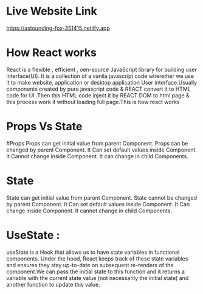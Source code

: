 # Live Website Link
https://astounding-fox-351415.netlify.app


# How React works
React is a flexible , efficient , oen-source JavaScript library for building user interface(UI). It is a collection of a vanila javascript code wherether we use it to make website, application or desktop application User interface.Usually components created by pure javascript code & REACT convert it to HTML code for UI .Then this HTML code inject it by REACT DOM to html page & this process work it without loading full page.This is how react works


# Props Vs State 
#Props
Props can get initial value from parent Component.
Props can be changed by parent Component.
It Can set default values inside Component.
It Cannot change inside Component.
It can change in child Components.

# State

State can get initial value from parent Component.
State cannot be changed by parent Component.
It Can set default values inside Component.
It Can change inside Component.
It cannot change in child Components.

# UseState :
useState is a Hook that allows us to have state variables in functional components. Under the hood, React keeps track of these state variables and ensures they stay up-to-date on subsequent re-renders of the component.We can pass the initial state to this function and it returns a variable with the current state value (not necessarily the initial state) and another function to update this value.





